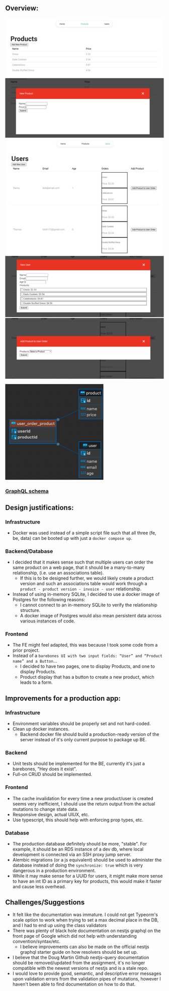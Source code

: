 ## Overview:
![Products Page](./guide_images/products_page.png)
![New Product](./guide_images/add_new_product.png)
![Users Page](./guide_images/users_page.png)
![New User](./guide_images/add_new_user.png)
![Add Product to User](./guide_images/add_product_to_user.png)

![DB ER Diagram](./guide_images/db_er_diagram.png)
### [GraphQL schema ](./backend/schema.gql)

## Design justifications:
### Infrastructure
- Docker was used instead of a simple script file such that all three (fe, be, data) can be booted up with just a `docker compose up`.

### Backend/Database
- I decided that it makes sense such that multiple users can order the same product on a web page, that it should be a many-to-many relationship, (i.e. use an associations table).
    - If this is to be designed further, we would likely create a product version and such an associations table would work through a `product - product version - invoice - user` relationship.
- Instead of using in-memory SQLite, I decided to use a docker image of Postgres for the following reasons:
    - I cannot connect to an in-memory SQLite to verify the relationship structure.
    - A docker image of Postgres would also mean persistent data across various instances of code.

### Frontend
- The FE might feel adapted, this was because I took some code from a prior project.
- Instead of a `barebones UI with two input fields: “User” and “Product name” and a Button`...
    - I decided to have two pages, one to display Products, and one to display Products.
    - Product display that has a button to create a new product, which leads to a form.

## Improvements for a production app:
### Infrastructure
- Environment variables should be properly set and not hard-coded.
- Clean up docker instances.
    - Backend docker file should build a production-ready version of the server instead of it's only current purpose to package up BE.
### Backend
- Unit tests should be implemented for the BE, currently it's just a barebones, "Hey does it exist".
- Full-on CRUD should be implemented.
### Frontend
- The cache invalidation for every time a new product/user is created seems very inefficient, I should use the return output from the actual mutations to change state data.
- Responsive design, actual UIUX, etc.
- Use typescript, this should help with enforcing prop types, etc.
### Database
- The production database definitely should be more, "stable". For example, it should be an RDS instance of a dev db, where local development is connected via an SSH proxy jump server.
- Alembic migrations (or a js equivalent) should be used to administer the database instead of doing the `synchronize: true` which is very dangerous in a production environment.
- While it may make sense for a UUID for users, it might make more sense to have an int ID as a primary key for products, this would make it faster and cause less overhead.

## Challenges/Suggestions 
- It felt like the documentation was immature. I could not get Typeorm's scale option to work when trying to set a max decimal place in the DB, and I had to end up using the class validators
- There was plenty of black hole documentation on nestjs graphql on the front page of Google which did not help with understanding convention/syntax/etc. 
    - I believe improvements can also be made on the official nestjs graphql starter guide on how resolvers should be set up.
- I believe that the Doug Martin Github nestjs-query documentation should be removed/updated from the assignment, it's no longer compatible with the newest versions of nestjs and is a stale repo.
- I would love to provide good, semantic, and descriptive error messages upon validation errors from the validation pipes of mutations, however I haven't been able to find documentation on how to do that.
